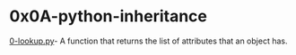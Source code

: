 # 0x0A-python-inheritance

[0-lookup.py](0-lookup.py)- A function that returns the list of attributes that an object has.